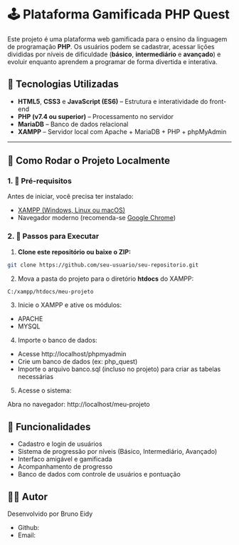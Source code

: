 # 🕹️ Plataforma Gamificada PHP Quest

Este projeto é uma plataforma web gamificada para o ensino da linguagem de programação **PHP**. Os usuários podem se cadastrar, acessar lições divididas por níveis de dificuldade (**básico**, **intermediário** e **avançado**) e evoluir enquanto aprendem a programar de forma divertida e interativa.

## 📌 Tecnologias Utilizadas

- **HTML5**, **CSS3** e **JavaScript (ES6)** – Estrutura e interatividade do front-end
- **PHP (v7.4 ou superior)** – Processamento no servidor
- **MariaDB** – Banco de dados relacional
- **XAMPP** – Servidor local com Apache + MariaDB + PHP + phpMyAdmin

---

## 💾 Como Rodar o Projeto Localmente

### 1. 🔧 Pré-requisitos

Antes de iniciar, você precisa ter instalado:

- [XAMPP (Windows, Linux ou macOS)](https://www.apachefriends.org/pt_br/index.html)
- Navegador moderno (recomenda-se [Google Chrome](https://www.google.com/chrome/))

### 2. 🚀 Passos para Executar

1. **Clone este repositório ou baixe o ZIP:**

```bash
git clone https://github.com/seu-usuario/seu-repositorio.git
```

2. Mova a pasta do projeto para o diretório **htdocs** do XAMPP:

```bash
C:/xampp/htdocs/meu-projeto
```

3. Inicie o XAMPP e ative os módulos:

  - APACHE
  - MYSQL
    
4. Importe o banco de dados:
   
  - Acesse http://localhost/phpmyadmin
  - Crie um banco de dados (ex: php_quest)
  - Importe o arquivo banco.sql (incluso no projeto) para criar as tabelas necessárias

5. Acesse o sistema:

  Abra no navegador: http://localhost/meu-projeto

## 🧠 Funcionalidades

  - Cadastro e login de usuários
  - Sistema de progressão por níveis (Básico, Intermediário, Avançado)
  - Interfaco amigável e gamificada
  - Acompanhamento de progresso
  - Banco de dados com controle de usuários e pontuação

## 🧑‍💻 Autor

Desenvolvido por Bruno Eidy

 -  Github: 
 -  Email: 
